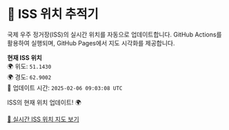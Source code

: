 # 🚀 ISS 위치 추적기
국제 우주 정거장(ISS)의 실시간 위치를 자동으로 업데이트합니다.
GitHub Actions를 활용하여 실행되며, GitHub Pages에서 지도 시각화를 제공합니다.

**현재 ISS 위치**  
🌍 위도: `51.1430`  
🌍 경도: `62.9002`  
📅 업데이트 시간: `2025-02-06 09:03:08 UTC`  

ISS의 현재 위치 업데이트! 🌍

[🔗 실시간 ISS 위치 지도 보기](https://yeonseungg.github.io/iss-tracker/iss_location.html)
